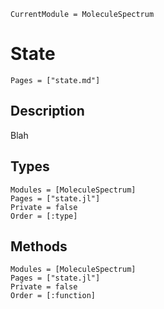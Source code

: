 ```@meta
CurrentModule = MoleculeSpectrum
```

# State
```@index
Pages = ["state.md"]
```

## Description

Blah

## Types
```@autodocs
Modules = [MoleculeSpectrum]
Pages = ["state.jl"]
Private = false
Order = [:type]
```

## Methods
```@autodocs
Modules = [MoleculeSpectrum]
Pages = ["state.jl"]
Private = false
Order = [:function]
```